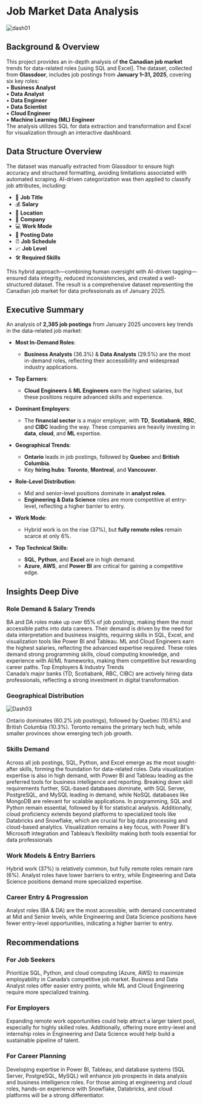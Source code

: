 # Job Market Data Analysis

![dash01](https://github.com/user-attachments/assets/0daa8312-b635-4eb4-8b97-e8618be64b84)

## Background & Overview
This project provides an in-depth analysis of **the Canadian job market** trends for data-related roles [using SQL and Excel]. The dataset, collected from **Glassdoor**, includes job postings from **January 1–31, 2025**, covering six key roles:  
•	**Business Analyst**  
•	**Data Analyst**  
•	**Data Engineer**  
•	**Data Scientist**  
•	**Cloud Engineer**  
•	**Machine Learning (ML) Engineer**  
The analysis utilizes SQL for data extraction and transformation and Excel for visualization through an interactive dashboard.

## Data Structure Overview  
The dataset was manually extracted from Glassdoor to ensure high accuracy and structured formatting, avoiding limitations associated with automated scraping. AI-driven categorization was then applied to classify job attributes, including:

- 🔹 **Job Title**  
- 💰 **Salary**  
- 📍 **Location**  
- 🏢 **Company**  
- 💻 **Work Mode**  
- 📅 **Posting Date**  
- ⏰ **Job Schedule**  
- 📈 **Job Level**  
- 🛠️ **Required Skills**

This hybrid approach—combining human oversight with AI-driven tagging—ensured data integrity, reduced inconsistencies, and created a well-structured dataset. The result is a comprehensive dataset representing the Canadian job market for data professionals as of January 2025.


## Executive Summary
An analysis of **2,385 job postings** from January 2025 uncovers key trends in the data-related job market:
- **Most In-Demand Roles**:
  - **Business Analysts** (36.3%) & **Data Analysts** (29.5%) are the most in-demand roles, reflecting their accessibility and widespread industry applications.

- **Top Earners**:  
  - **Cloud Engineers** & **ML Engineers** earn the highest salaries, but these positions require advanced skills and experience.

- **Dominant Employers**:  
  - The **financial sector** is a major employer, with **TD**, **Scotiabank**, **RBC**, and **CIBC** leading the way. These companies are heavily investing in **data**, **cloud**, and **ML** expertise.

- **Geographical Trends**:  
  - **Ontario** leads in job postings, followed by **Quebec** and **British Columbia**.  
  - Key **hiring hubs**: **Toronto**, **Montreal**, and **Vancouver**.

- **Role-Level Distribution**:  
  - Mid and senior-level positions dominate in **analyst roles**.  
  - **Engineering & Data Science** roles are more competitive at entry-level, reflecting a higher barrier to entry.

- **Work Mode**:  
  - Hybrid work is on the rise (37%), but **fully remote roles** remain scarce at only 6%.

- **Top Technical Skills**:  
  - **SQL**, **Python**, and **Excel** are in high demand.  
  - **Azure**, **AWS**, and **Power BI** are critical for gaining a competitive edge.


## Insights Deep Dive 
### Role Demand & Salary Trends  
BA and DA roles make up over 65% of job postings, making them the most accessible paths into data careers. Their demand is driven by the need for data interpretation and business insights, requiring skills in SQL, Excel, and visualization tools like Power BI and Tableau.
ML and Cloud Engineers earn the highest salaries, reflecting the advanced expertise required. These roles demand strong programming skills, cloud computing knowledge, and experience with AI/ML frameworks, making them competitive but rewarding career paths.
Top Employers & Industry Trends  
Canada’s major banks (TD, Scotiabank, RBC, CIBC) are actively hiring data professionals, reflecting a strong investment in digital transformation.
### Geographical Distribution 
![Dash03](https://github.com/user-attachments/assets/f38198bb-6556-44ae-8065-a622e5ff2a4f)

Ontario dominates (60.2% job postings), followed by Quebec (10.6%) and British Columbia (10.3%). Toronto remains the primary tech hub, while smaller provinces show emerging tech job growth.

### Skills Demand  
Across all job postings, SQL, Python, and Excel emerge as the most sought-after skills, forming the foundation for data-related roles. Data visualization expertise is also in high demand, with Power BI and Tableau leading as the preferred tools for business intelligence and reporting.
Breaking down skill requirements further, SQL-based databases dominate, with SQL Server, PostgreSQL, and MySQL leading in demand, while NoSQL databases like MongoDB are relevant for scalable applications. In programming, SQL and Python remain essential, followed by R for statistical analysis. Additionally, cloud proficiency extends beyond platforms to specialized tools like Databricks and Snowflake, which are crucial for big data processing and cloud-based analytics. Visualization remains a key focus, with Power BI's Microsoft integration and Tableau’s flexibility making both tools essential for data professionals
### Work Models & Entry Barriers  
Hybrid work (37%) is relatively common, but fully remote roles remain rare (6%). Analyst roles have lower barriers to entry, while Engineering and Data Science positions demand more specialized expertise.
### Career Entry & Progression  
Analyst roles (BA & DA) are the most accessible, with demand concentrated at Mid and Senior levels, while Engineering and Data Science positions have fewer entry-level opportunities, indicating a higher barrier to entry.

## Recommendations
### For Job Seekers  
Prioritize SQL, Python, and cloud computing (Azure, AWS) to maximize employability in Canada’s competitive job market. Business and Data Analyst roles offer easier entry points, while ML and Cloud Engineering require more specialized training.  
### For Employers    
Expanding remote work opportunities could help attract a larger talent pool, especially for highly skilled roles. Additionally, offering more entry-level and internship roles in Engineering and Data Science would help build a sustainable pipeline of talent.  
### For Career Planning    
Developing expertise in Power BI, Tableau, and database systems (SQL Server, PostgreSQL, MySQL) will enhance job prospects in data analysis and business intelligence roles. For those aiming at engineering and cloud roles, hands-on experience with Snowflake, Databricks, and cloud platforms will be a strong differentiator.


